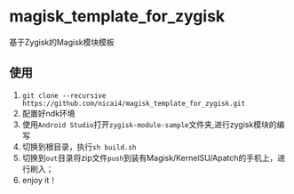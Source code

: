 # magisk_template_for_zygisk
基于Zygisk的Magisk模块模板

## 使用

1. `git clone --recursive https://github.com/nicai4/magisk_template_for_zygisk.git`
2. 配置好ndk环境
3. 使用`Android Studio`打开`zygisk-module-sample`文件夹,进行zygisk模块的编写
4. 切换到根目录，执行`sh build.sh`
5. 切换到`out`目录将zip文件`push`到装有Magisk/KernelSU/Apatch的手机上，进行刷入；
6. enjoy it！